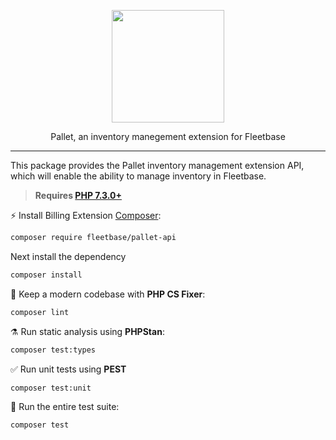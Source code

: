 <p align="center">
    <p align="center">
        <img src="https://github.com/fleetbase/pallet-api/assets/816371/b8f49fe3-4464-4c9a-b296-7f62c2f45d48" width="180" height="180" />
    </p>
    <p align="center">
        Pallet, an inventory manegement extension for Fleetbase
    </p>
</p>

------
This package provides the Pallet inventory management extension API, which will enable the ability to manage inventory in Fleetbase.

> **Requires [PHP 7.3.0+](https://php.net/releases/)**

⚡️ Install Billing Extension [Composer](https://getcomposer.org):

```bash
composer require fleetbase/pallet-api
```

Next install the dependency

```bash
composer install
```

🧹 Keep a modern codebase with **PHP CS Fixer**:
```bash
composer lint
```

⚗️ Run static analysis using **PHPStan**:
```bash
composer test:types
```

✅ Run unit tests using **PEST**
```bash
composer test:unit
```

🚀 Run the entire test suite:
```bash
composer test
```
